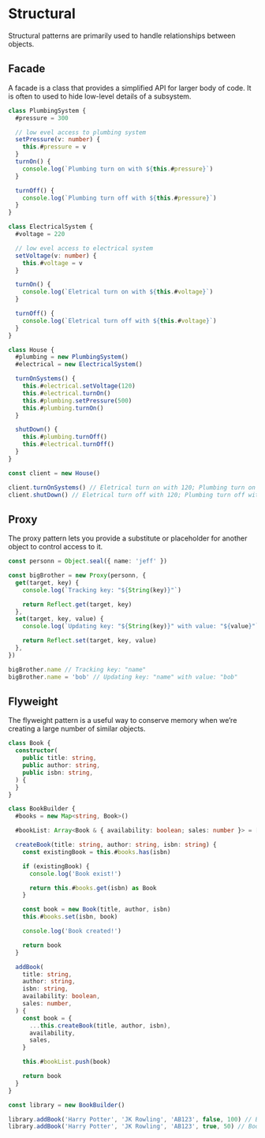 # Structural

Structural patterns are primarily used to handle relationships between objects.

## Facade

A facade is a class that provides a simplified API for larger body of code. It is often to used to hide low-level details of a subsystem.

```ts ignore
class PlumbingSystem {
  #pressure = 300

  // low evel access to plumbing system
  setPressure(v: number) {
    this.#pressure = v
  }
  turnOn() {
    console.log(`Plumbing turn on with ${this.#pressure}`)
  }

  turnOff() {
    console.log(`Plumbing turn off with ${this.#pressure}`)
  }
}

class ElectricalSystem {
  #voltage = 220

  // low evel access to electrical system
  setVoltage(v: number) {
    this.#voltage = v
  }

  turnOn() {
    console.log(`Eletrical turn on with ${this.#voltage}`)
  }

  turnOff() {
    console.log(`Eletrical turn off with ${this.#voltage}`)
  }
}

class House {
  #plumbing = new PlumbingSystem()
  #electrical = new ElectricalSystem()

  turnOnSystems() {
    this.#electrical.setVoltage(120)
    this.#electrical.turnOn()
    this.#plumbing.setPressure(500)
    this.#plumbing.turnOn()
  }

  shutDown() {
    this.#plumbing.turnOff()
    this.#electrical.turnOff()
  }
}

const client = new House()

client.turnOnSystems() // Eletrical turn on with 120; Plumbing turn on with 500
client.shutDown() // Eletrical turn off with 120; Plumbing turn off with 500
```

## Proxy

The proxy pattern lets you provide a substitute or placeholder for another object to control access to it.

```ts ignore
const personn = Object.seal({ name: 'jeff' })

const bigBrother = new Proxy(personn, {
  get(target, key) {
    console.log(`Tracking key: "${String(key)}"`)

    return Reflect.get(target, key)
  },
  set(target, key, value) {
    console.log(`Updating key: "${String(key)}" with value: "${value}"`)

    return Reflect.set(target, key, value)
  },
})

bigBrother.name // Tracking key: "name"
bigBrother.name = 'bob' // Updating key: "name" with value: "bob"
```

## Flyweight

The flyweight pattern is a useful way to conserve memory when we’re creating a large number of similar objects.

```ts ignore
class Book {
  constructor(
    public title: string,
    public author: string,
    public isbn: string,
  ) {
  }
}

class BookBuilder {
  #books = new Map<string, Book>()

  #bookList: Array<Book & { availability: boolean; sales: number }> = []

  createBook(title: string, author: string, isbn: string) {
    const existingBook = this.#books.has(isbn)

    if (existingBook) {
      console.log('Book exist!')

      return this.#books.get(isbn) as Book
    }

    const book = new Book(title, author, isbn)
    this.#books.set(isbn, book)

    console.log('Book created!')

    return book
  }

  addBook(
    title: string,
    author: string,
    isbn: string,
    availability: boolean,
    sales: number,
  ) {
    const book = {
      ...this.createBook(title, author, isbn),
      availability,
      sales,
    }

    this.#bookList.push(book)

    return book
  }
}

const library = new BookBuilder()

library.addBook('Harry Potter', 'JK Rowling', 'AB123', false, 100) // Book created!
library.addBook('Harry Potter', 'JK Rowling', 'AB123', true, 50) // Book exist!
```
